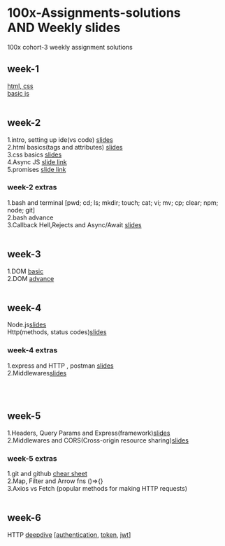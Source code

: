 # 100x-Assignments-solutions <br/>AND Weekly slides
 100x cohort-3  weekly assignment solutions
## week-1
 [html, css](https://projects.100xdevs.com/tracks/web-orientation/Web-Dev---Devops-Orientation-1)<br>[basic js](https://projects.100xdevs.com/tracks/javascript-1/Javascript-101-2)
 <br/><br/>
 ## week-2
 1.intro, setting up ide(vs code)    [slides](https://slides.com/harkiratsingh-8/deckhttps://slides.com/harkiratsingh-8/deck) <br/>
 2.html basics(tags and attributes)    [slides](https://slides.com/harkiratsingh-8/deck)<br/>
 3.css basics    [slides](https://slides.com/harkiratsingh-8/deck)<br/>
 4.Async JS    [slide link](https://projects.100xdevs.com/tracks/async-js-1/Asynchronous-Javascript--Callbacks-and-more-1)<br/>
 5.promises    [slide link](https://projects.100xdevs.com/tracks/promises-async-await/Promises-and-async--await-1)<br/>
 ### week-2 extras
 1.bash and terminal [pwd; cd; ls; mkdir; touch; cat; vi; mv; cp; clear; npm; node; git]
 <br/>2.bash advance
 <br/>3.Callback Hell,Rejects and Async/Await [  slides](https://projects.100xdevs.com/tracks/promises-async-await/Promises-and-async--await-1)
 <br/><br/>
 ## week-3
 1.DOM [basic ](https://projects.100xdevs.com/tracks/dom-1/Basics-of-DOM-1)
 <br/>2.DOM [advance ](https://projects.100xdevs.com/tracks/dom-2/DOM-Part-2--1)
 <br/><br/>
 ## week-4
 Node.js[slides](https://petal-estimate-4e9.notion.site/Node-js-Bun-and-JS-runtimes-a09a41ccd61c4f498e55750c9a1c9b34)<br/>  Http(methods, status codes)[slides](https://petal-estimate-4e9.notion.site/Intro-to-HTTP-26c5803f153b4401aa76e9fac08ac427)
 ### week-4 extras
1.express and HTTP , postman [slides](https://100x-b-mcdn.akamai.net.in/cohort-2-slides/express2.pdf)<br/>
2.Middlewares[slides]()
 
 <br/><br/>
 ## week-5
1.Headers, Query Params and Express(framework)[slides](https://petal-estimate-4e9.notion.site/HTTP-Deep-dive-d59b6336fa5a46daa56c21063578d400)<br/>
2.Middlewares and CORS(Cross-origin resource sharing)[slides](https://petal-estimate-4e9.notion.site/HTTP-Deep-dive-d59b6336fa5a46daa56c21063578d400)<br>
### week-5 extras 
1.git and github [chear sheet](https://www.atlassian.com/git/tutorials/atlassian-git-cheatsheet)
<br/>2.Map, Filter and Arrow fns ()=>{}
<br/>3.Axios vs Fetch (popular methods for making HTTP requests)
 <br/><br/>
 ## week-6
 HTTP [deepdive](https://petal-estimate-4e9.notion.site/Authentincation-a4b43c7cc1d14535a7b5b366080095fa)
 [[authentication](https://petal-estimate-4e9.notion.site/Context-4fdd25b2ab9f4f28b195800095a88431),  [token](https://petal-estimate-4e9.notion.site/Tokens-vs-JWTs-e5b8332188c340f3b2cc89b1e7518755), [jwt](https://petal-estimate-4e9.notion.site/JWTs-2b8faca349014dc7868bfe6f8df54a17)]<br/>
 <br/><br/>
